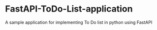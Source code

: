 # FastAPI-ToDo-List-application
A sample application for implementing To Do list in python using FastAPI
